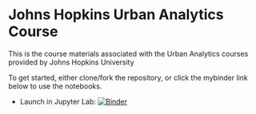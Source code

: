 # Johns Hopkins Urban Analytics Course


This is the course materials associated with the Urban Analytics courses provided by Johns Hopkins University

To get started, either clone/fork the repository, or click the mybinder link below to use the notebooks.
 - Launch in Jupyter Lab: [![Binder](http://mybinder.org/badge.svg)](http://mybinder.org/v2/gh/binder-examples/r_with_python/master?urlpath=lab)